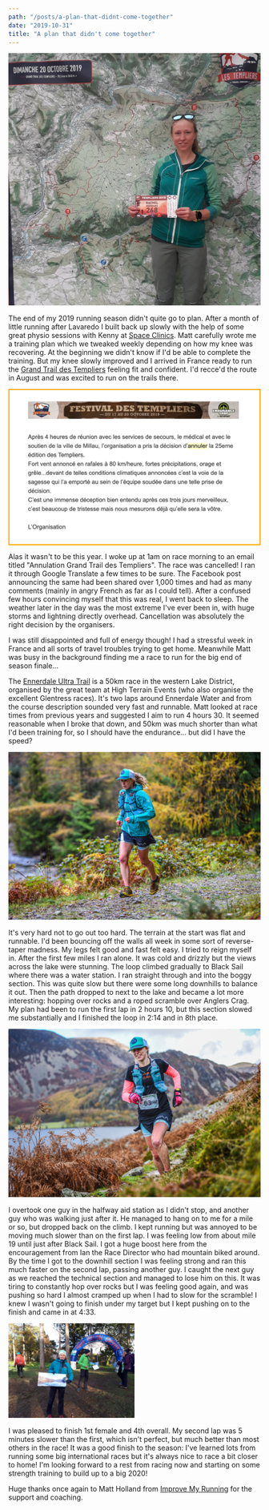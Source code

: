 ```yaml
---
path: "/posts/a-plan-that-didnt-come-together"
date: "2019-10-31"
title: "A plan that didn't come together"
---
```


![Templiers registration](../images/a-plan-that-didnt-come-together/templiers_number.jpg)

The end of my 2019 running season didn't quite go to plan. After a month of little running after Lavaredo I built back up slowly with the help of some great physio sessions with Kenny at [Space Clinics](https://spaceclinics.co.uk/). Matt carefully wrote me a training plan which we tweaked weekly depending on how my knee was recovering. At the beginning we didn't know if I'd be able to complete the training. But my knee slowly improved and I arrived in France ready to run the [Grand Trail des Templiers](https://www.festivaldestempliers.com/courses/templiers/) feeling fit and confident. I'd recce'd the route in August and was excited to run on the trails there.

<!-- end -->
<div class="inline-image-left" style="border: 2px solid orange">
    <img src="../images/a-plan-that-didnt-come-together/cancellation.png" alt="cancellation email"/>
</div>

Alas it wasn't to be this year. I woke up at 1am on race morning to an email titled "Annulation Grand Trail des Templiers". The race was cancelled! I ran it through Google Translate a few times to be sure. The Facebook post announcing the same had been shared over 1,000 times and had as many comments (mainly in angry French as far as I could tell). After a confused few hours convincing myself that this was real, I went back to sleep. The weather later in the day was the most extreme I've ever been in, with huge storms and lightning directly overhead. Cancellation was absolutely the right decision by the organisers.

I was still disappointed and full of energy though! I had a stressful week in France and all sorts of travel troubles trying to get home. Meanwhile Matt was busy in the background finding me a race to run for the big end of season finale...

The [Ennerdale Ultra Trail](https://www.highterrainevents.co.uk/ennerdale-ultra-trail) is a 50km race in the western Lake District, organised by the great team at High Terrain Events (who also organise the excellent Glentress races). It's two laps around Ennerdale Water and from the course description sounded very fast and runnable.  Matt looked at race times from previous years and suggested I aim to run 4 hours 30. It seemed reasonable when I broke that down, and 50km was much shorter than what I'd been training for, so I should have the endurance... but did I have the speed?

![Start of the race](../images/a-plan-that-didnt-come-together/ennerdale_1.jpg "📷 https://www.granddayoutphotography.co.uk/")

It's very hard not to go out too hard. The terrain at the start was flat and runnable. I'd been bouncing off the walls all week in some sort of reverse-taper madness. My legs felt good and fast felt easy. I tried to reign myself in. After the first few miles I ran alone. It was cold and drizzly but the views across the lake were stunning. The loop climbed gradually to Black Sail where there was a water station. I ran straight through and into the boggy section. This was quite slow but there were some long downhills to balance it out. Then the path dropped to next to the lake and became a lot more interesting: hopping over rocks and a roped scramble over Anglers Crag. My plan had been to run the first lap in 2 hours 10, but this section slowed me substantially and I finished the loop in 2:14 and in 8th place.

![The rocky section](../images/a-plan-that-didnt-come-together/ennerdale_2.jpg "📷 https://www.granddayoutphotography.co.uk/")

I overtook one guy in the halfway aid station as I didn't stop, and another guy who was walking just after it. He managed to hang on to me for a mile or so, but dropped back on the climb. I kept running but was annoyed to be moving much slower than on the first lap. I was feeling low from about mile 19 until just after Black Sail. I got a huge boost here from the encouragement from Ian the Race Director who had mountain biked around. By the time I got to the downhill section I was feeling strong and ran this much faster on the second lap, passing another guy. I caught the next guy as we reached the technical section and managed to lose him on this. It was tiring to constantly hop over rocks but I was feeling good again, and was pushing so hard I almost cramped up when I had to slow for the scramble! I knew I wasn't going to finish under my target but I kept pushing on to the finish and came in at 4:33.

<div class="inline-image-left" style="width: 50%">
    <img src="../images/a-plan-that-didnt-come-together/prizes.jpg" alt="happy with my prize"/>
</div>

I was pleased to finish 1st female and 4th overall. My second lap was 5 minutes slower than the first, which isn't perfect, but much better than most others in the race! It was a good finish to the season: I've learned lots from running some big international races but it's always nice to race a bit closer to home! I'm looking forward to a rest from racing now and starting on some strength training to build up to a big 2020!

Huge thanks once again to Matt Holland from [Improve My Running](https://improvemyrunning.com/) for the support and coaching.

